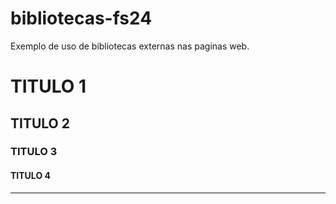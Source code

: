 # bibliotecas-fs24

Exemplo de uso de bibliotecas externas nas paginas web.
# TITULO 1

## TITULO 2

### TITULO 3

#### TITULO 4

---


